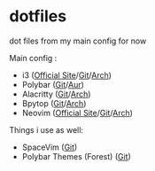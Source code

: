 # dotfiles
dot files from my main config for now

Main config :
 - i3 ([Official Site](https://i3wm.org/)/[Git](https://github.com/i3/i3)/[Arch](https://archlinux.org/packages/community/x86_64/i3-wm/))
 - Polybar ([Git](https://github.com/polybar/polybar)/[Aur](https://aur.archlinux.org/packages/polybar/))
 - Alacritty ([Git](https://github.com/alacritty/alacritty)/[Arch](https://archlinux.org/packages/community/x86_64/alacritty/))
 - Bpytop ([Git](https://github.com/aristocratos/bpytop)/[Arch](https://archlinux.org/packages/community/any/bpytop/))
 - Neovim ([Official Site](https://neovim.io/)/[Git](https://github.com/neovim/neovim)/[Arch](https://archlinux.org/packages/community/x86_64/neovim/))

Things i use as well:
 - SpaceVim ([Git](https://github.com/SpaceVim/SpaceVim))
 - Polybar Themes (Forest) ([Git](https://github.com/adi1090x/polybar-themes))
